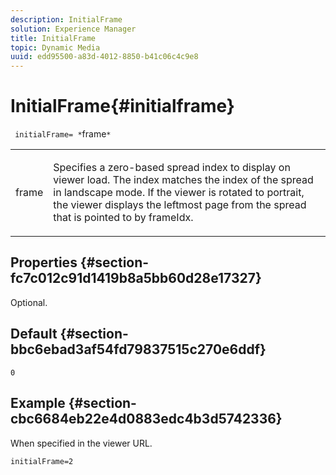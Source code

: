 ```yaml
---
description: InitialFrame
solution: Experience Manager
title: InitialFrame
topic: Dynamic Media
uuid: edd95500-a83d-4012-8850-b41c06c4c9e8
---
```


# InitialFrame{#initialframe}

 ` initialFrame= *`frame`*`

<table id="table_06B5F795889E402FB6BCEA4D882E1422"> 
 <tbody> 
  <tr> 
   <td colname="col1"> <p> <span class="codeph"><span class="varname"> frame</span></span> </p> </td> 
   <td colname="col2"> <p> Specifies a zero-based spread index to display on viewer load. The index matches the index of the spread in landscape mode. If the viewer is rotated to portrait, the viewer displays the leftmost page from the spread that is pointed to by <span class="codeph"> frameIdx</span>. </p> </td> 
  </tr> 
 </tbody> 
</table>

## Properties {#section-fc7c012c91d1419b8a5bb60d28e17327}

Optional.

## Default {#section-bbc6ebad3af54fd79837515c270e6ddf}

`0`

## Example {#section-cbc6684eb22e4d0883edc4b3d5742336}

When specified in the viewer URL. 

```
initialFrame=2
```

